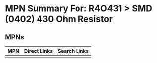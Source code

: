 



# MPN Summary For: R4O431 > SMD (0402) 430 Ohm Resistor

## MPNs
  

|MPN|Direct Links|Search Links|
| :--- | :--- | :--- |
||||
